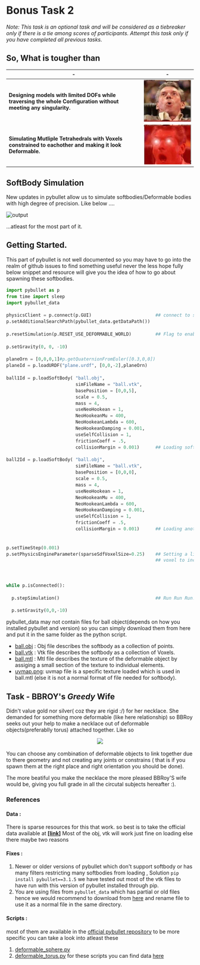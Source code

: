 # Bonus Task 2

*Note: This task is an optional task and will be considered as a tiebreaker only if there is a tie among scores of participants. Attempt this task only if you have completed all previous tasks.*

## So, What is tougher than
|-|-|
|--|--|
| **Designing models with limited DOFs while traversing the whole Configuration without meeting any singularity.** | ![trig](media/1trig.jpg) |
| **Simulating Mutliple Tetrahedrals with Voxels constrained to eachother and making it look Deformable.** | ![triginf](media/38kveu.png) |

## SoftBody Simulation
New updates in pybullet allow us to simulate softbodies/Deformable bodies with high degree of precision. Like below ....

![output](media/softbody_example.gif)

...atleast for the most part of it.

## Getting Started.
This part of pybullet is not well documented so you may have to go into the realm of github issues to find something useful never the less hope fully below snippet and resource will give you the idea of how to go about spawning these softbodies.

```python
import pybullet as p
from time import sleep
import pybullet_data

physicsClient = p.connect(p.GUI)                        ## connect to server
p.setAdditionalSearchPath(pybullet_data.getDataPath())

p.resetSimulation(p.RESET_USE_DEFORMABLE_WORLD)         ## Flag to enable Deformable bodies

p.setGravity(0, 0, -10)

planeOrn = [0,0,0,1]#p.getQuaternionFromEuler([0.3,0,0])
planeId = p.loadURDF("plane.urdf", [0,0,-2],planeOrn)

ball1Id = p.loadSoftBody( "ball.obj",
                          simFileName = "ball.vtk", 
                          basePosition = [0,0,5], 
                          scale = 0.5, 
                          mass = 4,
                          useNeoHookean = 1,
                          NeoHookeanMu = 400,
                          NeoHookeanLambda = 600,
                          NeoHookeanDamping = 0.001,
                          useSelfCollision = 1,
                          frictionCoeff = .5,
                          collisionMargin = 0.001)      ## Loading softbody with given description

ball2Id = p.loadSoftBody( "ball.obj",
                          simFileName = "ball.vtk", 
                          basePosition = [0,0,0], 
                          scale = 0.5, 
                          mass = 4,
                          useNeoHookean = 1,
                          NeoHookeanMu = 400,
                          NeoHookeanLambda = 600,
                          NeoHookeanDamping = 0.001,
                          useSelfCollision = 1,
                          frictionCoeff = .5,
                          collisionMargin = 0.001)      ## Loading another softbody


p.setTimeStep(0.001)
p.setPhysicsEngineParameter(sparseSdfVoxelSize=0.25)    ## Setting a limit for the resolution of
                                                        ## voxel to increase performance and decrease accuracy



while p.isConnected():

  p.stepSimulation()                                    ## Run Run Run!!!
 
  p.setGravity(0,0,-10)

```
pybullet_data may not contain files for ball object(depends on how you installed pybullet and version) so you can simply download them from here and put it in the same folder as the python script.
- [ball.obj](https://raw.githubusercontent.com/bulletphysics/bullet3/master/data/ball.obj) : Obj file describes the softbody as a collection of points.
- [ball.vtk](https://raw.githubusercontent.com/bulletphysics/bullet3/master/data/ball.vtk) : Vtk file describes the softbody as a collection of Voxels.
- [ball.mtl](https://raw.githubusercontent.com/bulletphysics/bullet3/master/data/ball.mtl) : Mtl file describes the texture of the deformable object by assiging a small section of the texture to individual elements.
- [uvmap.png](https://raw.githubusercontent.com/bulletphysics/bullet3/master/data/uvmap.png): uvmap file is a specific texture loaded which is used in ball.mtl (else it is not a normal format of file needed for softbody).

## Task - BBROY's *Greedy* Wife

Didn't value gold nor silver( coz they are rigid :/) for her necklace. She demanded for something more deformable (like here relationship) so BBRoy seeks out your help to make a necklace out of deformable objects(preferablly torus) attached together. Like so
<p align="center">
<img src="media/necklace.gif" />
</p>

You can choose any combination of deformable objects to link together due to there geometry and not creating any joints or constrains ( that is if you spawn them at the right place and right orientation you should be done).

The more beatiful you make the necklace the more pleased BBRoy'S wife would be, giving you full grade in all the circutal subjects hereafter :). 


### References
#### Data : 
There is sparse resources for this that work. so best is to take the official data available at [**[link]**](https://github.com/bulletphysics/bullet3/tree/master/data) Most of the obj, vtk will work just fine on loading else there maybe two reasons
#### Fixes :
 1. Newer or older versions of pybullet which don't support softbody or has many filters restricting many softbodies from loading , Solution `pip install pybullet==3.1.5` we have tested out most of the vtk files to have run with this version of pybullet installed through pip. 
 2. You are using files from `pybullet_data` which has partial or old files hence we would recommend to download from [here](#data-) and rename file to use it as a normal file in the same directory.
#### Scripts : 
most of them are available in the [official pybullet repository](https://github.com/bulletphysics/bullet3/blob/master/examples/pybullet/examples/) to be more specific you can take a look into atleast these
1. [deformable_sphere.py](https://github.com/bulletphysics/bullet3/blob/master/examples/pybullet/examples/deformable_sphere.py)
2. [deformable_torus.py](https://github.com/bulletphysics/bullet3/blob/master/examples/pybullet/examples/deformable_torus.py)
for these scripts you can find data [here](#data-)

